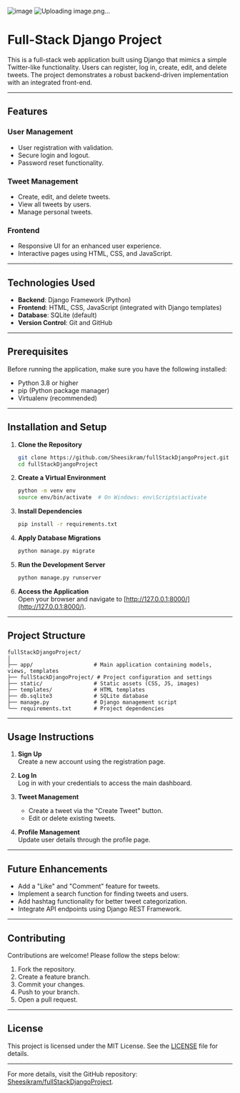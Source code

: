 ![image](https://github.com/user-attachments/assets/3f08bffb-698b-4809-ab98-4372be1bf709)
![Uploading image.png…]()
# Full-Stack Django Project

This is a full-stack web application built using Django that mimics a simple Twitter-like functionality. Users can register, log in, create, edit, and delete tweets. The project demonstrates a robust backend-driven implementation with an integrated front-end.

---

## Features

### **User Management**
- User registration with validation.
- Secure login and logout.
- Password reset functionality.

### **Tweet Management**
- Create, edit, and delete tweets.
- View all tweets by users.
- Manage personal tweets.

### **Frontend**
- Responsive UI for an enhanced user experience.
- Interactive pages using HTML, CSS, and JavaScript.

---

## Technologies Used

- **Backend**: Django Framework (Python)
- **Frontend**: HTML, CSS, JavaScript (integrated with Django templates)
- **Database**: SQLite (default)
- **Version Control**: Git and GitHub

---

## Prerequisites

Before running the application, make sure you have the following installed:

- Python 3.8 or higher
- pip (Python package manager)
- Virtualenv (recommended)

---

## Installation and Setup

1. **Clone the Repository**  
   ```bash
   git clone https://github.com/Sheesikram/fullStackDjangoProject.git
   cd fullStackDjangoProject
   ```

2. **Create a Virtual Environment**  
   ```bash
   python -m venv env
   source env/bin/activate  # On Windows: env\Scripts\activate
   ```

3. **Install Dependencies**  
   ```bash
   pip install -r requirements.txt
   ```

4. **Apply Database Migrations**  
   ```bash
   python manage.py migrate
   ```

5. **Run the Development Server**  
   ```bash
   python manage.py runserver
   ```

6. **Access the Application**  
   Open your browser and navigate to [http://127.0.0.1:8000/](http://127.0.0.1:8000/).

---

## Project Structure

```
fullStackDjangoProject/
│
├── app/                   # Main application containing models, views, templates
├── fullStackDjangoProject/ # Project configuration and settings
├── static/                # Static assets (CSS, JS, images)
├── templates/             # HTML templates
├── db.sqlite3             # SQLite database
├── manage.py              # Django management script
└── requirements.txt       # Project dependencies
```

---

## Usage Instructions

1. **Sign Up**  
   Create a new account using the registration page.

2. **Log In**  
   Log in with your credentials to access the main dashboard.

3. **Tweet Management**  
   - Create a tweet via the "Create Tweet" button.
   - Edit or delete existing tweets.

4. **Profile Management**  
   Update user details through the profile page.

---

## Future Enhancements

- Add a "Like" and "Comment" feature for tweets.
- Implement a search function for finding tweets and users.
- Add hashtag functionality for better tweet categorization.
- Integrate API endpoints using Django REST Framework.

---

## Contributing

Contributions are welcome! Please follow the steps below:

1. Fork the repository.
2. Create a feature branch.
3. Commit your changes.
4. Push to your branch.
5. Open a pull request.

---

## License

This project is licensed under the MIT License. See the [LICENSE](LICENSE) file for details.

---

For more details, visit the GitHub repository: [Sheesikram/fullStackDjangoProject](https://github.com/Sheesikram/fullStackDjangoProject).
